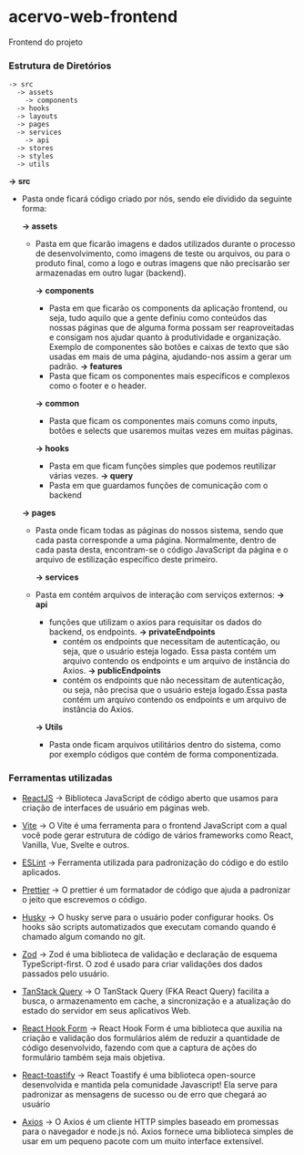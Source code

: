 # acervo-web-frontend
Frontend do projeto 
### Estrutura de Diretórios

    -> src
      -> assets
	    -> components
      -> hooks
      -> layouts
      -> pages
      -> services
        -> api
      -> stores
      -> styles
      -> utils

**-> src**
* Pasta onde ficará código criado por nós, sendo ele dividido da seguinte forma:

  **-> assets**
  * Pasta em que ficarão imagens e dados utilizados durante o processo de desenvolvimento, como imagens de teste ou arquivos, ou para o produto final, como a logo e outras imagens que não precisarão ser armazenadas em outro lugar (backend).

	**-> components**
	* Pasta em que ficarão os components da aplicação frontend, ou seja, tudo aquilo que a gente definiu como conteúdos das nossas páginas que de alguma forma possam ser reaproveitadas e consigam nos ajudar quanto à produtividade e organização. Exemplo de componentes são botões e caixas de texto que são usadas em mais de uma página, ajudando-nos assim a gerar um padrão.
    **-> features**
    * Pasta que ficam os componentes mais específicos e complexos como o footer e o header.

    **-> common**
    * Pasta que ficam os componentes mais comuns como inputs, botões e selects que usaremos muitas vezes em muitas páginas.
	
	**-> hooks**
	* Pasta em que ficam funções simples que podemos reutilizar várias vezes.
    **-> query**
    * Pasta em que guardamos funções de comunicação com o backend

  **-> pages**
  * Pasta onde ficam todas as páginas do nossos sistema, sendo que cada pasta corresponde a uma página. Normalmente, dentro de cada pasta desta, encontram-se o código JavaScript da página e o arquivo de estilização específico deste primeiro.
  
	**-> services**
  * Pasta em contém arquivos de interação com serviços externos:
    **-> api**
    * funções que utilizam o axios para requisitar os dados do backend, os endpoints.
      **-> privateEndpoints**
      * contém os endpoints que necessitam de autenticação, ou seja, que o usuário esteja logado. Essa pasta contém um arquivo contendo os endpoints e um arquivo de instância do Axios.
      **-> publicEndpoints**
      * contém os endpoints que não necessitam de autenticação, ou seja, não precisa que o usuário esteja logado.Essa pasta contém um arquivo contendo os endpoints e um arquivo de instância do Axios.

	**-> Utils**
	* Pasta onde ficam arquivos utilitários dentro do sistema, como por exemplo códigos que contém de forma componentizada.
	
### Ferramentas utilizadas
* [ReactJS](https://pt-br.reactjs.org/ "ReactJS") -> Biblioteca JavaScript de código aberto que usamos para criação de interfaces de usuário em páginas web.

* [Vite](https://vitejs.dev/ "Vite") -> O Vite é uma ferramenta para o frontend JavaScript com a qual você pode gerar estrutura de código de vários frameworks como React, Vanilla, Vue, Svelte e outros.

* [ESLint](https://eslint.org/docs/user-guide/getting-started "ESLint") -> Ferramenta utilizada para padronização do código e do estilo aplicados.

* [Prettier](https://prettier.io/docs/en/index.html "Prettier") -> O prettier é um formatador de código que ajuda a padronizar o jeito que escrevemos o código.

* [Husky](https://typicode.github.io/husky/#/ "Husky") -> O husky serve para o usuário poder configurar hooks. Os hooks são scripts automatizados que executam comando quando é chamado algum comando no git.

* [Zod](https://zod.dev/ "Zod") -> Zod é uma biblioteca de validação e declaração de esquema TypeScript-first. O zod é usado para criar validações dos dados passados pelo usuário.

* [TanStack Query](https://tanstack.com/query/latest/docs/react/overview "TanStack Query") -> O TanStack Query (FKA React Query) facilita a busca, o armazenamento em cache, a sincronização e a atualização do estado do servidor em seus aplicativos Web.

* [React Hook Form](https://react-hook-form.com/ "React Hook Form") ->  React Hook Form é uma biblioteca que auxilia na criação e validação dos formulários além de reduzir a quantidade de código desenvolvido, fazendo com que a captura de ações do formulário também seja mais objetiva.

* [React-toastify](https://fkhadra.github.io/react-toastify/introduction "React-toastify") -> React Toastify é uma biblioteca open-source desenvolvida e mantida pela comunidade Javascript! Ela serve para padronizar as mensagens de sucesso ou de erro que chegará ao usuário

* [Axios](https://axios-http.com/ "Axios") -> O Axios é um cliente HTTP simples baseado em promessas para o navegador e node.js nó. Axios fornece uma biblioteca simples de usar em um pequeno pacote com um muito interface extensível.

